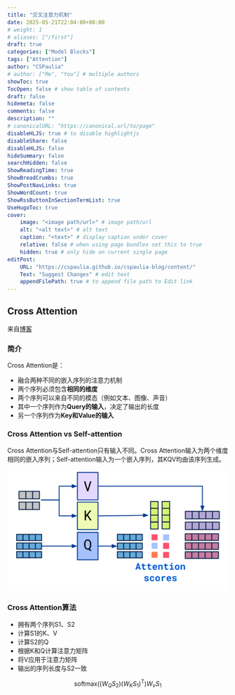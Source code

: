 ```yaml
---
title: "交叉注意力机制"
date: 2025-05-21T22:04:00+08:00
# weight: 1
# aliases: ["/first"]
draft: true
categories: ["Model Blocks"]
tags: ["Attention"]
author: "CSPaulia"
# author: ["Me", "You"] # multiple authors
showToc: true
TocOpen: false # show table of contents
draft: false
hidemeta: false
comments: false
description: ""
# canonicalURL: "https://canonical.url/to/page"
disableHLJS: true # to disable highlightjs
disableShare: false
disableHLJS: false
hideSummary: false
searchHidden: false
ShowReadingTime: true
ShowBreadCrumbs: true
ShowPostNavLinks: true
ShowWordCount: true
ShowRssButtonInSectionTermList: true
UseHugoToc: true
cover:
    image: "<image path/url>" # image path/url
    alt: "<alt text>" # alt text
    caption: "<text>" # display caption under cover
    relative: false # when using page bundles set this to true
    hidden: true # only hide on current single page
editPost:
    URL: "https://cspaulia.github.io/cspaulia-blog/content/"
    Text: "Suggest Changes" # edit text
    appendFilePath: true # to append file path to Edit link
---
```


## Cross Attention

来自[博客](https://vaclavkosar.com/ml/cross-attention-in-transformer-architecture)

### 简介

Cross Attention是：

- 融合两种不同的嵌入序列的注意力机制
- 两个序列必须包含**相同的维度**
- 两个序列可以来自不同的模态（例如文本、图像、声音）
- 其中一个序列作为**Query的输入**，决定了输出的长度
- 另一个序列作为**Key和Value的输入**

### Cross Attention vs Self-attention

Cross Attention与Self-attention只有输入不同。Cross Attention输入为两个维度相同的嵌入序列；Self-attention输入为一个嵌入序列，其KQV均由该序列生成。

![cross attention](cross_attention.png)

### Cross Attention算法

- 拥有两个序列S1、S2
- 计算S1的K、V
- 计算S2的Q
- 根据K和Q计算注意力矩阵
- 将V应用于注意力矩阵
- 输出的序列长度与S2一致

$$
\pmb{\text{softmax}}((W_Q S_2)(W_K S_1)^\mathrm{T})W_v S_1
$$

